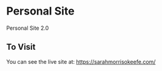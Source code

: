 # Personal Site
Personal Site 2.0

## To Visit
You can see the live site at: https://sarahmorrisokeefe.com/


